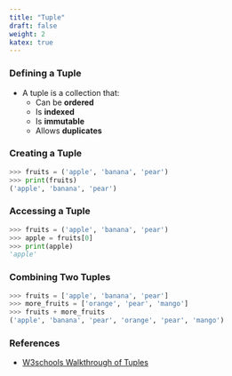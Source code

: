 ```yaml
---
title: "Tuple"
draft: false
weight: 2
katex: true
---
```


### Defining a Tuple
- A tuple is a collection that:
	- Can be **ordered**
	- Is **indexed**
	- Is **immutable**
	- Allows **duplicates**

### Creating a Tuple

```python
>>> fruits = ('apple', 'banana', 'pear')
>>> print(fruits)
('apple', 'banana', 'pear')
```

### Accessing a Tuple

```python
>>> fruits = ('apple', 'banana', 'pear')
>>> apple = fruits[0]
>>> print(apple)
'apple'
```

### Combining Two Tuples

```python
>>> fruits = ['apple', 'banana', 'pear']
>>> more_fruits = ['orange', 'pear', 'mango']
>>> fruits + more_fruits
('apple', 'banana', 'pear', 'orange', 'pear', 'mango')
```

### References
- [W3schools Walkthrough of Tuples](https://www.w3schools.com/python/python_tuples.asp)
